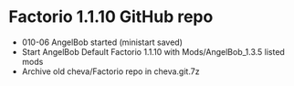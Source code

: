 # Factorio 1.1.10 GitHub repo
- 010-06 AngelBob started (ministart saved)
- Start AngelBob Default Factorio 1.1.10 with Mods/AngelBob_1.3.5 listed mods
- Archive old cheva/Factorio repo in cheva.git.7z

